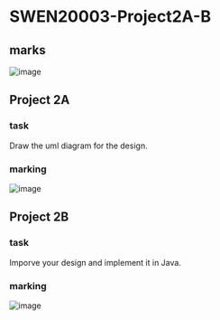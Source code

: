 # SWEN20003-Project2A-B
## marks
![image](https://github.com/yangxvlin/SWEN20003-Project2A-B/blob/master/MyMarks/Project2-marks.png)

## Project 2A
### task
Draw the uml diagram for the design.
### marking
![image](https://github.com/yangxvlin/SWEN20003-Project2A-B/blob/master/MyMarks/Project2A-marks.png)

## Project 2B
### task
Imporve your design and implement it in Java.
### marking
![image](https://github.com/yangxvlin/SWEN20003-Project2A-B/blob/master/MyMarks/Project2B-marks.png)
